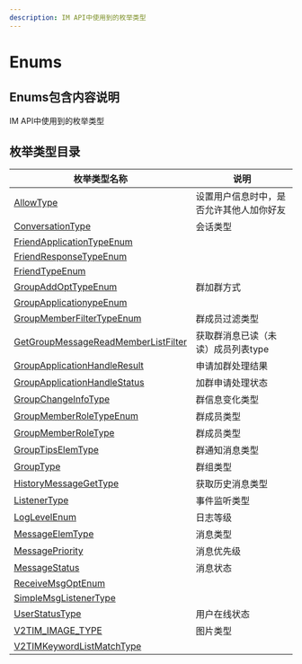 ```yaml
---
description: IM API中使用到的枚举类型
---
```


# Enums

## Enums包含内容说明

IM API中使用到的枚举类型

## 枚举类型目录

| 枚举类型名称                                                                              | 说明                   |
| ----------------------------------------------------------------------------------- | -------------------- |
| [AllowType](enums/allowtype.md)                                                     | 设置用户信息时中，是否允许其他人加你好友 |
| [ConversationType](enums/conversationtype.md)                                       | 会话类型                 |
| [FriendApplicationTypeEnum](enums/friendapplicationtypeenum.md)                     |                      |
| [FriendResponseTypeEnum](enums/friendresponsetypeenum.md)                           |                      |
| [FriendTypeEnum](enums/friendtypeenum.md)                                           |                      |
| [GroupAddOptTypeEnum](enums/groupaddopttypeenum.md)                                 | 群加群方式                |
| [GroupApplicationypeEnum](enums/groupapplicationtypeenum.md)                        |                      |
| [GroupMemberFilterTypeEnum](enums/groupmemberfiltertypeenum.md)                     | 群成员过滤类型              |
| [GetGroupMessageReadMemberListFilter](enums/getgroupmessagereadmemberlistfilter.md) | 获取群消息已读（未读）成员列表type  |
| [GroupApplicationHandleResult](enums/groupapplicationhandleresult.md)               | 申请加群处理结果             |
| [GroupApplicationHandleStatus](enums/groupapplicationhandlestatus.md)               | 加群申请处理状态             |
| [GroupChangeInfoType](enums/groupchangeinfotype.md)                                 | 群信息变化类型              |
| [GroupMemberRoleTypeEnum](enums/groupmemberroletypeenum.md)                         | 群成员类型                |
| [GroupMemberRoleType](../api/enums/groupmemberroletype.md)                          | 群成员类型                |
| [GroupTipsElemType](enums/grouptipselemtype.md)                                     | 群通知消息类型              |
| [GroupType](enums/grouptype.md)                                                     | 群组类型                 |
| [HistoryMessageGetType](enums/historymsggettypeenum.md)                             | 获取历史消息类型             |
| [ListenerType](enums/listenertype.md)                                               | 事件监听类型               |
| [LogLevelEnum](enums/loglevelenum.md)                                               | 日志等级                 |
| [MessageElemType](enums/messageelemtype.md)                                         | 消息类型                 |
| [MessagePriority](enums/messagepriority.md)                                         | 消息优先级                |
| [MessageStatus](enums/messagestatus.md)                                             | 消息状态                 |
| [ReceiveMsgOptEnum](enums/receivemsgoptenum.md)                                     |                      |
| [SimpleMsgListenerType](enums/simplemsglistenertype.md)                             |                      |
| [UserStatusType](enums/userstatustype.md)                                           | 用户在线状态               |
| [V2TIM\_IMAGE\_TYPE](enums/v2tim\_image\_type.md)                                   | 图片类型                 |
| [V2TIMKeywordListMatchType](enums/v2timkeywordlistmatchtype.md)                     |                      |

